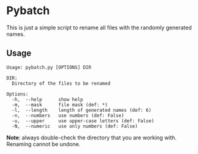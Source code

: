 # Pybatch
This is just a simple script to rename all files with the randomly generated names.

## Usage
```
Usage: pybatch.py [OPTIONS] DIR

DIR:
  Directory of the files to be renamed

Options:
  -h,  --help      show help
  -m,  --mask      file mask (def: *)
  -l,  --length    length of generated names (def: 6)
  -n,  --numbers   use numbers (def: False)
  -u,  --upper     use upper-case letters (def: False)
  -N,  --numeric   use only numbers (def: False)
```

**Note**: always double-check the directory that you are working with. Renaming cannot be undone.
